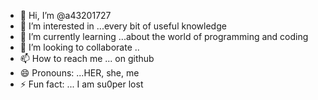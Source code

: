 - 👋 Hi, I’m @a43201727
- 👀 I’m interested in ...every bit of useful knowledge 
- 🌱 I’m currently learning ...about the world of programming and coding 
- 💞️ I’m looking to collaborate ..
- 📫 How to reach me ... on github 
- 😄 Pronouns: ...HER, she, me
- ⚡ Fun fact: ... I am su0per lost   

<!---
a43201727/a43201727 is a ✨ special ✨ repository because its `README.md` (this file) appears on your GitHub profile.
You can click the Preview link to take a look at your changes.
--->

